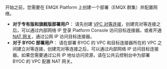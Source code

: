 开始之前，您需要在 EMQX Platform 上创建一个部署（EMQX 群集）并配置网络。

- **对于专有版和旗舰版部署用户**： 请先创建 [VPC 对等连接](../deployments/vpc_peering.md)，创建完对等连接之后，可以通过内部网络 IP 登录 Platform Console 访问目标连接器。或者开通 [NAT 网关](../vas/nat-gateway.md)，通过公网 IP 访问目标连接器。
- **对于 BYOC 部署用户**： 请在部署 BYOC 的 VPC 和目标连接器所在的 VPC 之间建立对等连接，创建完对等连接之后，可以通过内部网络 IP 访问目标连接器。如果您需要通过公共 IP 地址访问资源，请在公共云控制台中为部署 BYOC 的 VPC 配置 NAT 网关。